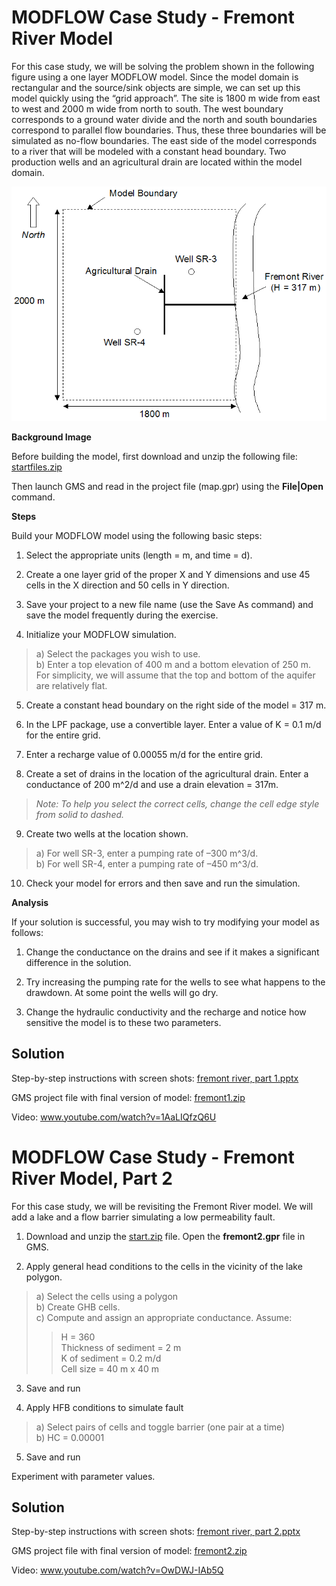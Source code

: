 # MODFLOW Case Study - Fremont River Model

For this case study, we will be solving the problem shown in the following figure using a one layer MODFLOW model.  Since the model domain is rectangular and the source/sink objects are simple, we can set up this model quickly using the “grid approach”.  The site is 1800 m wide from east to west and 2000 m wide from north to south.  The west boundary corresponds to a ground water divide and the north and south boundaries correspond to parallel flow boundaries.  Thus, these three boundaries will be simulated as no-flow boundaries.  The east side of the model corresponds to a river that will be modeled with a constant head boundary.  Two production wells and an agricultural drain are located within the model domain.

![fremont.gif](images/fremont.gif)

**Background Image**

Before building the model, first download and unzip the following file: [<u>startfiles.zip</u>](zip%20folders/startfiles.zip)

Then launch GMS and read in the project file (map.gpr) using the **File|Open** command.

**Steps**

Build your MODFLOW model using the following basic steps:

1) Select the appropriate units (length = m, and time = d).

2) Create a one layer grid of the proper X and Y dimensions and use 45 cells in the X direction and 50 cells in Y direction.

3) Save your project to a new file name (use the Save As command) and save the model frequently during the exercise.

4) Initialize your MODFLOW simulation.
>a) Select the packages you wish to use.<br>
>b) Enter a top elevation of 400 m and a bottom elevation of 250 m.  For simplicity, we will assume that the top and bottom of the aquifer are relatively flat.

5) Create a constant head boundary on the right side of the model = 317 m.

6) In the LPF package, use a convertible layer.  Enter a value of K = 0.1 m/d for the entire grid.

7) Enter a recharge value of 0.00055 m/d for the entire grid.

8) Create a set of drains in the location of the agricultural drain.  Enter a conductance of 200 m^2/d and use a drain elevation = 317m.<br>
>_Note: To help you select the correct cells, change the cell edge style from solid to dashed._

9) Create two wells at the location shown.
>a) For well SR-3, enter a pumping rate of –300 m^3/d.<br>
>b) For well SR-4, enter a pumping rate of –450 m^3/d.

10) Check your model for errors and then save and run the simulation.

**Analysis**

If your solution is successful, you may wish to try modifying your model as follows:

1) Change the conductance on the drains and see if it makes a significant difference in the solution.

2) Try increasing the pumping rate for the wells to see what happens to the drawdown.  At some point the wells will go dry.

3) Change the hydraulic conductivity and the recharge and notice how sensitive the model is to these two parameters.

## Solution

Step-by-step instructions with screen shots: [<u>fremont river, part 1.pptx</u>](fremont%20river%2C%20part%201.pptx)

GMS project file with final version of model: [<u>fremont1.zip</u>](zip%20folders/fremont1.zip)

Video: [<u>www.youtube.com/watch?v=1AaLIQfzQ6U</u>](https://www.youtube.com/watch?v=1AaLIQfzQ6U)

# MODFLOW Case Study - Fremont River Model, Part 2

For this case study, we will be revisiting the Fremont River model. We will add a lake and a flow barrier simulating a low permeability fault.

1) Download and unzip the [<u>start.zip</u>](zip%20folders/start.zip) file. Open the **fremont2.gpr** file in GMS.

2) Apply general head conditions to the cells in the vicinity of the lake polygon.
>a) Select the cells using a polygon<br>
>b) Create GHB cells.<br>
>c) Compute and assign an appropriate conductance. Assume:<br>
>>H = 360<br>
>>Thickness of sediment = 2 m<br>
>>K of sediment = 0.2 m/d<br>
>>Cell size = 40 m x 40 m

3) Save and run

4) Apply HFB conditions to simulate fault
>a) Select pairs of cells and toggle barrier (one pair at a time)<br>
>b) HC = 0.00001

5) Save and run

Experiment with parameter values.
 
## Solution

Step-by-step instructions with screen shots: [<u>fremont river, part 2.pptx</u>](Fremont%20River%2C%20Part%202.pptx)

GMS project file with final version of model: [<u>fremont2.zip</u>](zip%20folders/fremont2.zip)

Video: [<u>www.youtube.com/watch?v=OwDWJ-IAb5Q</u>](https://www.youtube.com/watch?v=OwDWJ-IAb5Q)

 

 

 
 

 